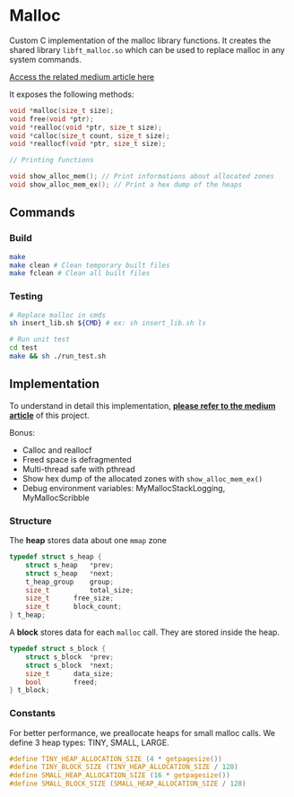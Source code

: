 # Malloc

Custom C implementation of the malloc library functions. It creates the shared library `libft_malloc.so` which can be used to replace malloc in any system commands.

[Access the related medium article here](https://medium.com/a-42-journey/how-to-create-your-own-malloc-library-b86fedd39b96)

It exposes the following methods:

```c
void *malloc(size_t size);
void free(void *ptr);
void *realloc(void *ptr, size_t size);
void *calloc(size_t count, size_t size);
void *reallocf(void *ptr, size_t size);

// Printing functions

void show_alloc_mem(); // Print informations about allocated zones
void show_alloc_mem_ex(); // Print a hex dump of the heaps
```

## Commands

### Build

```bash
make
make clean # Clean temporary built files
make fclean # Clean all built files
```

### Testing

```bash
# Replace malloc in cmds
sh insert_lib.sh ${CMD} # ex: sh insert_lib.sh ls

# Run unit test
cd test
make && sh ./run_test.sh
```

## Implementation

To understand in detail this implementation, [**please refer to the medium article**](https://medium.com/a-42-journey/how-to-create-your-own-malloc-library-b86fedd39b96) of this project.

Bonus:
- Calloc and reallocf
- Freed space is defragmented
- Multi-thread safe with pthread
- Show hex dump of the allocated zones with `show_alloc_mem_ex()`
- Debug environment variables: MyMallocStackLogging, MyMallocScribble

### Structure

The **heap** stores data about one `mmap` zone

```c
typedef struct s_heap {
    struct s_heap	*prev;
    struct s_heap	*next;
    t_heap_group	group;
    size_t		    total_size;
    size_t		free_size;
    size_t		block_count;
} t_heap;
```

A **block** stores data for each `malloc` call. They are stored inside the heap.

```c
typedef struct s_block {
    struct s_block	*prev;
    struct s_block	*next;
    size_t		data_size;
    bool		freed;
} t_block;
```

### Constants

For better performance, we preallocate heaps for small malloc calls. We define 3 heap types: TINY, SMALL, LARGE.

```c
#define TINY_HEAP_ALLOCATION_SIZE (4 * getpagesize())
#define TINY_BLOCK_SIZE (TINY_HEAP_ALLOCATION_SIZE / 128)
#define SMALL_HEAP_ALLOCATION_SIZE (16 * getpagesize())
#define SMALL_BLOCK_SIZE (SMALL_HEAP_ALLOCATION_SIZE / 128)
```
